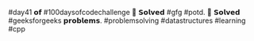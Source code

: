 #day41 𝗼𝗳 #100daysofcodechallenge
🎯 𝗦𝗼𝗹𝘃𝗲𝗱 #gfg #potd.
🎯 𝗦𝗼𝗹𝘃𝗲𝗱 #geeksforgeeks 𝗽𝗿𝗼𝗯𝗹𝗲𝗺𝘀.
#problemsolving #datastructures #learning #cpp
